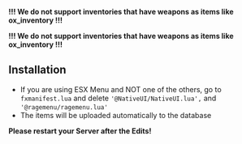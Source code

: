 **!!! We do not support inventories that have weapons as items like ox_inventory !!!**

**!!! We do not support inventories that have weapons as items like ox_inventory !!!**

## Installation
* If you are using ESX Menu and NOT one of the others, go to `fxmanifest.lua` and delete `'@NativeUI/NativeUI.lua',` and `'@ragemenu/ragemenu.lua'`
* The items will be uploaded automatically to the database

**Please restart your Server after the Edits!**
